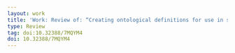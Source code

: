 ```yaml
---
layout: work
title: 'Work: Review of: “Creating ontological definitions for use in science."'
type: Review
tag: doi:10.32388/7MQYM4
doi: 10.32388/7MQYM4
---
```

